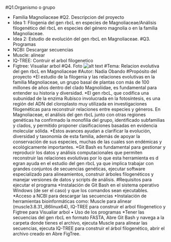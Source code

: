 #Q1.Organismo o grupo
* Familia Magnoliaceae
#Q2. Descripcion del proyecto
* Idea 1: Filogenia del gen rbcL en especies de Magnoliaceae/Análisis filogenético del rbcL en especies del género magnolia o en la familia Magnoliaceae.
* Idea 2: Estudio de evolución del gen rbcL en Magnoliaceae.
#Q3. Programas
* NCBI: Descargar secuencias
* Muscle: alinear
* IQ-TREE: Contruir el arbol filogenetico
* Figtree: Visualiar arbol 
#Q4. Foto
![alt text](https://jeppastradgard.se/wp-content/uploads/2024/12/PTM023_Little-Gem-Magnolia-.jpg)
#Tema: Relacion evolutiva del gen rbcL en Magnoliaceae
#Autor: Nadia Obando
#Propósito del proyecto
*El estudio de la filogenia y las relaciones evolutivas en la familia Magnoliaceae, un grupo basal de plantas con más de 100 millones de años dentro del clado Magnoliidae, es fundamental para entender su historia y diversidad.
*El gen rbcL, que codifica una subunidad de la enzima Rubisco involucrada en la fotosíntesis, es una región del ADN del cloroplasto muy utilizada en investigaciones filogenéticas para reconstruir relaciones entre especies y géneros. En Magnoliaceae, el análisis del gen rbcL junto con otras regiones genéticas ha confirmado la monofilia del grupo, identificado subfamilias y clados, y permitido proponer clasificaciones basadas en evidencia molecular sólida.
*Estos avances ayudan a clarificar la evolución, diversidad y taxonomía de esta familia, además de apoyar la conservación de sus especies, muchas de las cuales son endémicas y ecológicamente importantes.
*Git Bash es fundamental para gestionar y reproducir los datos y análisis computacionales que permiten reconstruir las relaciones evolutivas por lo que esta herramienta es d egran ayuda en el estudio del gen rbcL ya que implica trabajar con grandes conjuntos de secuencias genéticas, ejecutar software especializado para alineamientos, construir árboles filogenéticos y manejar versiones de datos y scripts de análisis. 
#Requisitos para ejecutar el programa
*Instalación de Git Bash en el sistema operativo Windows (de ser el caso) y que los comandos sean ejecutables.
*Acceso a NCBI para descargar las secuencias
*Instalación de herramientas bioinformáticas como: Muscle para alinear (muscle3.8.31_i86linux64), IQ-TREE para construir el arbol filogenetico y Figtree para Visualiar arbol
• Uso de los programas
*Tener las secuencias del gen rbcL en formato FASTA, Abre Git Bash y navega a la carpeta donde tienes el archivo, ejecuta Muscle para alinear las secuencias, ejecuta IQ-TREE para construir el árbol filogenético, abrir el archivo creado en Abre FigTree.
